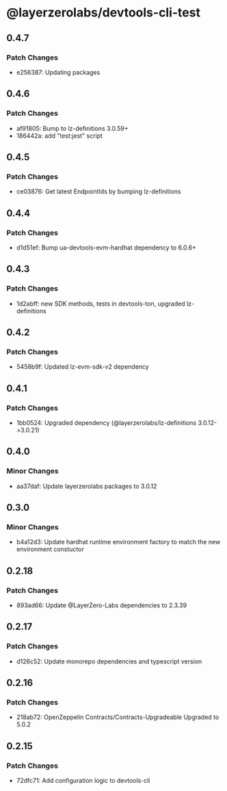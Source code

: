# @layerzerolabs/devtools-cli-test

## 0.4.7

### Patch Changes

- e256387: Updating packages

## 0.4.6

### Patch Changes

- af91805: Bump to lz-definitions 3.0.59+
- 186442a: add "test:jest" script

## 0.4.5

### Patch Changes

- ce03876: Get latest EndpointIds by bumping lz-definitions

## 0.4.4

### Patch Changes

- d1d51ef: Bump ua-devtools-evm-hardhat dependency to 6.0.6+

## 0.4.3

### Patch Changes

- 1d2abff: new SDK methods, tests in devtools-ton, upgraded lz-definitions

## 0.4.2

### Patch Changes

- 5458b9f: Updated lz-evm-sdk-v2 dependency

## 0.4.1

### Patch Changes

- 1bb0524: Upgraded dependency (@layerzerolabs/lz-definitions 3.0.12->3.0.21)

## 0.4.0

### Minor Changes

- aa37daf: Update layerzerolabs packages to 3.0.12

## 0.3.0

### Minor Changes

- b4a12d3: Update hardhat runtime environment factory to match the new environment constuctor

## 0.2.18

### Patch Changes

- 893ad66: Update @LayerZero-Labs dependencies to 2.3.39

## 0.2.17

### Patch Changes

- d126c52: Update monorepo dependencies and typescript version

## 0.2.16

### Patch Changes

- 218ab72: OpenZeppelin Contracts/Contracts-Upgradeable Upgraded to 5.0.2

## 0.2.15

### Patch Changes

- 72dfc71: Add configuration logic to devtools-cli
